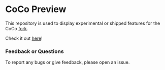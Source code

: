 # CoCo Preview

This repository is used to display experimental or shipped features for the CoCo 
[fork](https://github.com/ericdesj/moz-codecover-ui).

Check it out [here](https://ericdesj.github.io/moz-coco-w17-preview/)!

### Feedback or Questions
To report any bugs or give feedback, please open an issue.
